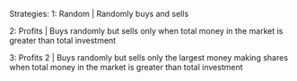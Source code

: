 Strategies:
1: Random    | Randomly buys and sells

2: Profits   | Buys randomly but sells only when total money in the market is greater than total investment

3: Profits 2 | Buys randomly but sells only the largest money making shares when total money in the market is greater than total investment
